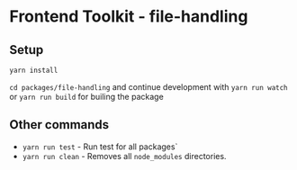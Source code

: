 # Frontend Toolkit - file-handling

## Setup

```
yarn install
```

`cd packages/file-handling` and continue development with `yarn run watch` or `yarn run build` for builing the package

## Other commands

* `yarn run test` -  Run test for all packages`
* `yarn run clean` - Removes all `node_modules` directories.
